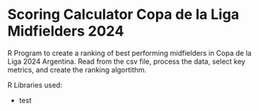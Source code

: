 # Scoring Calculator Copa de la Liga Midfielders 2024

R Program to create a ranking of best performing midfielders in Copa de la Liga 2024 Argentina.
Read from the csv file, process the data, select key metrics, and create the ranking algortithm.

R Libraries used:
* test
